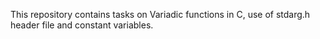 This repository contains tasks on Variadic functions in C, use of stdarg.h header file and constant variables.
